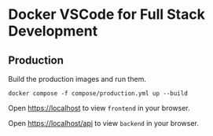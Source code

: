 # Docker VSCode for Full Stack Development

## Production

Build the production images and run them.

```
docker compose -f compose/production.yml up --build
```

Open [https://localhost](https://localhost) to view `frontend` in your browser.

Open [https://localhost/api](https://localhost/api) to view `backend` in your browser.

<!-- ## Development

Build the development images and run them with the host's `UID` and `GID`.

```
UID=$(id -u) GID=$(id -g) docker compose -f compose/development.yml up --build
```

Open [http://localhost:53000](http://localhost:53000) to develop inside the container with Visual Studio Code directly in your browser.

Open the project in the terminal using the command:

```
code frontend
```

Install project dependencies.

```
npm install
```

Run the app in the development mode.

```
npm run dev
```

Open [http://localhost:3000](http://localhost:3000) to view it in your browser. -->
